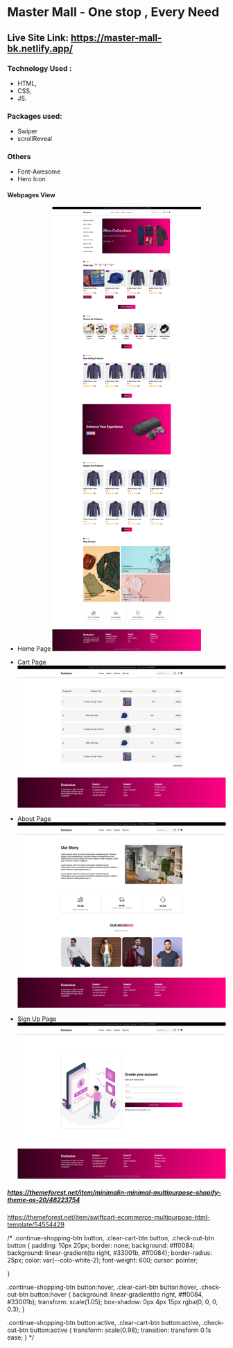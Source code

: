 # Master Mall - One stop , Every Need 
## Live Site Link: https://master-mall-bk.netlify.app/
### Technology Used : 
- HTML, 
- CSS, 
- JS. 

### Packages used:
- Swiper 
- scrollReveal

### Others
- Font-Awesome
- Hero Icon


#### Webpages View

- Home Page
![Alt text](./image/webPageImage/1.png)

- Cart Page
![Alt text](./image/webPageImage/2.png)


- About Page
![Alt text](./image/webPageImage/3.png)


- Sign Up Page
![Alt text](./image/webPageImage/4.png)





##### https://themeforest.net/item/minimalin-minimal-multipurpose-shopify-theme-os-20/48223754
https://themeforest.net/item/swiftcart-ecommerce-multipurpose-html-template/54554429




/* .continue-shopping-btn button,
.clear-cart-btn button,
.check-out-btn button {
    padding: 10px 20px;
    border: none;
    background: #ff0084;
    background: linear-gradient(to right, #33001b, #ff0084);
    border-radius: 25px;
    color: var(--colo-white-2);
    font-weight: 600;
    cursor: pointer;

}

.continue-shopping-btn button:hover,
.clear-cart-btn button:hover,
.check-out-btn button:hover {
    background: linear-gradient(to right, #ff0084, #33001b);
    transform: scale(1.05);
    box-shadow: 0px 4px 15px rgba(0, 0, 0, 0.3);
}

.continue-shopping-btn button:active,
.clear-cart-btn button:active,
.check-out-btn button:active {
    transform: scale(0.98);
    transition: transform 0.1s ease;
} */